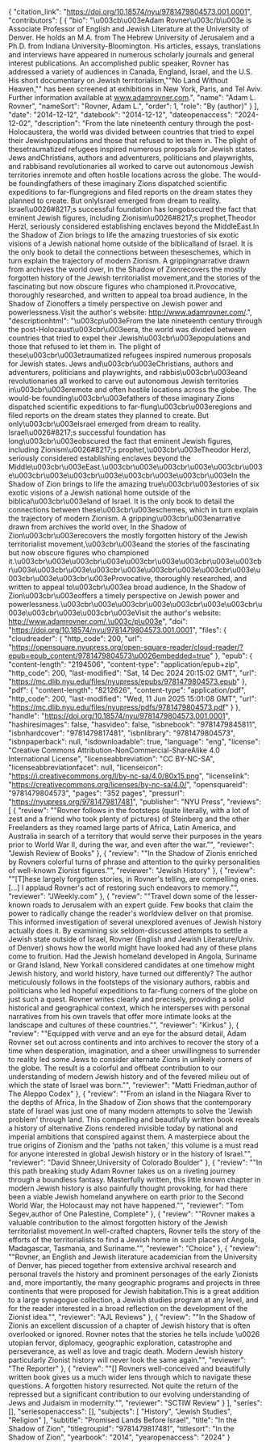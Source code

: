 {
   "citation_link": "https://doi.org/10.18574/nyu/9781479804573.001.0001",
   "contributors": [
     {
       "bio": "\u003cb\u003eAdam Rovner\u003c/b\u003e is Associate Professor of English and Jewish Literature at the University of Denver. He holds an M.A. from The Hebrew University of Jerusalem and a Ph.D. from Indiana University-Bloomington. His articles, essays, translations and interviews have appeared in numerous scholarly journals and general interest publications. An accomplished public speaker, Rovner has addressed a variety of audiences in Canada, England, Israel, and the U.S. His short documentary on Jewish territorialism,\"\"No Land Without Heaven,\"\" has been screened at exhibitions in New York, Paris, and Tel Aviv. Further information available at www.adamrovner.com.",
       "name": "Adam L. Rovner",
       "nameSort": "Rovner, Adam L.",
       "order": 1,
       "role": "By (author)"
     }
   ],
   "date": "2014-12-12",
   "datebook": "2014-12-12",
   "dateopenaccess": "2024-12-02",
   "description": "From the late nineteenth century through the post-Holocaustera, the world was divided between countries that tried to expel their Jewishpopulations and those that refused to let them in. The plight of thesetraumatized refugees inspired numerous proposals for Jewish states. Jews andChristians, authors and adventurers, politicians and playwrights, and rabbisand revolutionaries all worked to carve out autonomous Jewish territories inremote and often hostile locations across the globe. The would-be foundingfathers of these imaginary Zions dispatched scientific expeditions to far-flungregions and filed reports on the dream states they planned to create. But onlyIsrael emerged from dream to reality. Israel\u0026#8217;s successful foundation has longobscured the fact that eminent Jewish figures, including Zionism\u0026#8217;s prophet,Theodor Herzl, seriously considered establishing enclaves beyond the MiddleEast.In the Shadow of Zion brings to life the amazing truestories of six exotic visions of a Jewish national home outside of the biblicalland of Israel. It is the only book to detail the connections between theseschemes, which in turn explain the trajectory of modern Zionism. A grippingnarrative drawn from archives the world over, In the Shadow of Zionrecovers the mostly forgotten history of the Jewish territorialist movement,and the stories of the fascinating but now obscure figures who championed it.Provocative, thoroughly researched, and written to appeal toa broad audience, In the Shadow of Zionoffers a timely perspective on Jewish power and powerlessness.Visit the author's website: http://www.adamrovner.com/.",
   "descriptionhtml": "\u003cp\u003eFrom the late nineteenth century through the post-Holocaust\u003cbr\u003eera, the world was divided between countries that tried to expel their Jewish\u003cbr\u003epopulations and those that refused to let them in. The plight of these\u003cbr\u003etraumatized refugees inspired numerous proposals for Jewish states. Jews and\u003cbr\u003eChristians, authors and adventurers, politicians and playwrights, and rabbis\u003cbr\u003eand revolutionaries all worked to carve out autonomous Jewish territories in\u003cbr\u003eremote and often hostile locations across the globe. The would-be founding\u003cbr\u003efathers of these imaginary Zions dispatched scientific expeditions to far-flung\u003cbr\u003eregions and filed reports on the dream states they planned to create. But only\u003cbr\u003eIsrael emerged from dream to reality. Israel\u0026#8217;s successful foundation has long\u003cbr\u003eobscured the fact that eminent Jewish figures, including Zionism\u0026#8217;s prophet,\u003cbr\u003eTheodor Herzl, seriously considered establishing enclaves beyond the Middle\u003cbr\u003eEast.\u003cbr\u003e\u003cbr\u003e\u003cbr\u003e\u003cbr\u003e\u003cbr\u003e\u003cbr\u003e\u003cbr\u003eIn the Shadow of Zion brings to life the amazing true\u003cbr\u003estories of six exotic visions of a Jewish national home outside of the biblical\u003cbr\u003eland of Israel. It is the only book to detail the connections between these\u003cbr\u003eschemes, which in turn explain the trajectory of modern Zionism. A gripping\u003cbr\u003enarrative drawn from archives the world over, In the Shadow of Zion\u003cbr\u003erecovers the mostly forgotten history of the Jewish territorialist movement,\u003cbr\u003eand the stories of the fascinating but now obscure figures who championed it.\u003cbr\u003e\u003cbr\u003e\u003cbr\u003e\u003cbr\u003e\u003cbr\u003e\u003cbr\u003e\u003cbr\u003e\u003cbr\u003e\u003cbr\u003e\u003cbr\u003e\u003cbr\u003eProvocative, thoroughly researched, and written to appeal to\u003cbr\u003ea broad audience, In the Shadow of Zion\u003cbr\u003eoffers a timely perspective on Jewish power and powerlessness.\u003cbr\u003e\u003cbr\u003e\u003cbr\u003e\u003cbr\u003e\u003cbr\u003e\u003cbr\u003eVisit the author's website: http://www.adamrovner.com/.\u003c/p\u003e",
   "doi": "https://doi.org/10.18574/nyu/9781479804573.001.0001",
   "files": {
     "cloudreader": {
       "http_code": 200,
       "url": "https://opensquare.nyupress.org/open-square-reader/cloud-reader/?epub=epub_content/9781479804573\u0026embedded=true"
     },
     "epub": {
       "content-length": "2194506",
       "content-type": "application/epub+zip",
       "http_code": 200,
       "last-modified": "Sat, 14 Dec 2024 20:15:02 GMT",
       "url": "https://mc.dlib.nyu.edu/files/nyupress/epubs/9781479804573.epub"
     },
     "pdf": {
       "content-length": "8212626",
       "content-type": "application/pdf",
       "http_code": 200,
       "last-modified": "Wed, 11 Jun 2025 15:01:08 GMT",
       "url": "https://mc.dlib.nyu.edu/files/nyupress/pdfs/9781479804573.pdf"
     }
   },
   "handle": "https://doi.org/10.18574/nyu/9781479804573.001.0001",
   "hashiresimages": false,
   "hasvideo": false,
   "isbnebook": "9781479845811",
   "isbnhardcover": "9781479817481",
   "isbnlibrary": "9781479804573",
   "isbnpaperback": null,
   "isdownloadable": true,
   "language": "eng",
   "license": "Creative Commons Attribution-NonCommercial-ShareAlike 4.0 International License",
   "licenseabbreviation": "CC BY-NC-SA",
   "licenseabbreviationfacet": null,
   "licenseicon": "https://i.creativecommons.org/l/by-nc-sa/4.0/80x15.png",
   "licenselink": "https://creativecommons.org/licenses/by-nc-sa/4.0/",
   "opensquareid": "9781479804573",
   "pages": "352 pages",
   "pressurl": "https://nyupress.org/9781479817481",
   "publisher": "NYU Press",
   "reviews": [
     {
       "review": "\"Rovner follows in the footsteps (quite literally, with a lot of zest and a friend who took plenty of pictures) of Steinberg and the other Freelanders as they roamed large parts of Africa, Latin America, and Australia in search of a territory that would serve their purposes in the years prior to World War II, during the war, and even after the war.\"",
       "reviewer": "Jewish Review of Books"
     },
     {
       "review": "\"In the Shadow of Zionis enriched by Rovners colorful turns of phrase and attention to the quirky personalities of well-known Zionist figures.\"",
       "reviewer": "Jewish History"
     },
     {
       "review": "\"[T]hese largely forgotten stories, in Rovner's telling, are compelling ones. [...] I applaud Rovner's act of restoring such endeavors to memory.\"",
       "reviewer": "JWeekly.com"
     },
     {
       "review": "\"Travel down some of the lesser-known roads to Jerusalem with an expert guide. Few books that claim the power to radically change the reader's worldview deliver on that promise. This informed investigation of several unexplored avenues of Jewish history actually does it. By examining six seldom-discussed attempts to settle a Jewish state outside of Israel, Rovner (English and Jewish Literature/Univ. of Denver) shows how the world might have looked had any of these plans come to fruition. Had the Jewish homeland developed in Angola, Suriname or Grand Island, New Yorkall considered candidates at one timehow might Jewish history, and world history, have turned out differently? The author meticulously follows in the footsteps of the visionary authors, rabbis and politicians who led hopeful expeditions to far-flung corners of the globe on just such a quest. Rovner writes clearly and precisely, providing a solid historical and geographical context, which he intersperses with personal narratives from his own travels that offer more intimate looks at the landscape and cultures of these countries.\"",
       "reviewer": "Kirkus"
     },
     {
       "review": "\"Equipped with verve and an eye for the absurd detail, Adam Rovner set out across continents and into archives to recover the story of a time when desperation, imagination, and a sheer unwillingness to surrender to reality led some Jews to consider alternate Zions in unlikely corners of the globe. The result is a colorful and offbeat contribution to our understanding of modern Jewish history and of the fevered milieu out of which the state of Israel was born.\"",
       "reviewer": "Matti Friedman,author of The Aleppo Codex"
     },
     {
       "review": "\"From an island in the Niagara River to the depths of Africa, In the Shadow of Zion shows that the contemporary state of Israel was just one of many modern attempts to solve the 'Jewish problem' through land. This compelling and beautifully written book reveals a history of alternative Zions rendered invisible today by national and imperial ambitions that conspired against them. A masterpiece about the true origins of Zionism and the 'paths not taken,' this volume is a must read for anyone interested in global Jewish history or in the history of Israel.\"",
       "reviewer": "David Shneer,University of Colorado Boulder"
     },
     {
       "review": "\"In this path breaking study Adam Rovner takes us on a riveting journey through a boundless fantasy. Masterfully written, this little known chapter in modern Jewish history is also painfully thought provoking, for had there been a viable Jewish homeland anywhere on earth prior to the Second World War, the Holocaust may not have happened.\"",
       "reviewer": "Tom Segev,author of One Palestine, Complete"
     },
     {
       "review": "\"Rovner makes a valuable contribution to the almost forgotten history of the Jewish territorialist movement.In well-crafted chapters, Rovner tells the story of the efforts of the territorialists to find a Jewish home in such places of Angola, Madagascar, Tasmania, and Suriname.\"",
       "reviewer": "Choice"
     },
     {
       "review": "\"Rovner, an English and Jewish literature academician from the University of Denver, has pieced together from extensive archival research and personal travels the history and prominent personages of the early Zionists and, more importantly, the many geographic programs and projects in three continents that were proposed for Jewish habitation.This is a great addition to a large synagogue collection, a Jewish studies program at any level, and for the reader interested in a broad reflection on the development of the Zionist idea.\"",
       "reviewer": "AJL Reviews"
     },
     {
       "review": "\"In the Shadow of Zionis an excellent discussion of a chapter of Jewish history that is often overlooked or ignored. Rovner notes that the stories he tells include \u0026 utopian fervor, diplomacy, geographic exploration, catastrophe and perseverance, as well as love and tragic death. Modern Jewish history  particularly Zionist history  will never look the same again.\"",
       "reviewer": "The Reporter"
     },
     {
       "review": "\"[] Rovners well-conceived and beautifully written book gives us a much wider lens through which to navigate these questions. A forgotten history resurrected. Not quite the return of the repressed but a significant contribution to our evolving understanding of Jews and Judaism in modernity.\"",
       "reviewer": "SCTIW Review"
     }
   ],
   "series": [],
   "seriesopenaccess": [],
   "subjects": [
     "History",
     "Jewish Studies",
     "Religion"
   ],
   "subtitle": "Promised Lands Before Israel",
   "title": "In the Shadow of Zion",
   "titlegroupid": "9781479817481",
   "titlesort": "In the Shadow of Zion",
   "yearbook": "2014",
   "yearopenaccess": "2024"
 }

